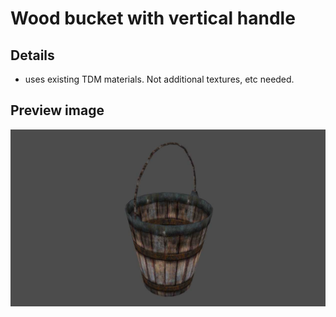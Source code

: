 # Wood bucket with vertical handle

## Details
- uses existing TDM materials.  Not additional textures, etc needed.

## Preview image
![alt text](bucket_ex.jpg "Bucket")